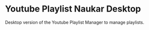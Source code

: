 # Youtube Playlist Naukar Desktop
Desktop version of the Youtube Playlist Manager to manage playlists.
